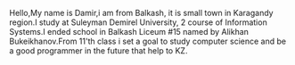 Hello,My name is Damir,i am from Balkash, it is small town in Karagandy region.I study at Suleyman Demirel University, 2 course of Information Systems.I ended school in Balkash Liceum #15 named by Alikhan Bukeikhanov.From 11'th class i set a goal to study computer science and be a good programmer in the future that help to KZ.
